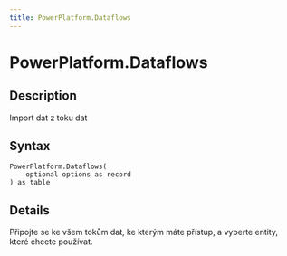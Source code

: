```yaml
---
title: PowerPlatform.Dataflows
---
```


# PowerPlatform.Dataflows


## Description

Import dat z toku dat


## Syntax

```powerquery
PowerPlatform.Dataflows(
    optional options as record
) as table
```


## Details

Připojte se ke všem tokům dat, ke kterým máte přístup, a vyberte entity, které chcete používat.


